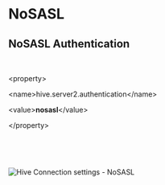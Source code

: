 # NoSASL

## NoSASL Authentication

&nbsp;

\<property\>

\<name\>hive.server2.authentication\</name\>

\<value\>**nosasl**\</value\>

\</property\>

&nbsp;

&nbsp;

![Hive Connection settings - NoSASL](<lib/Hive Connection settings - NoSASL.png>)

